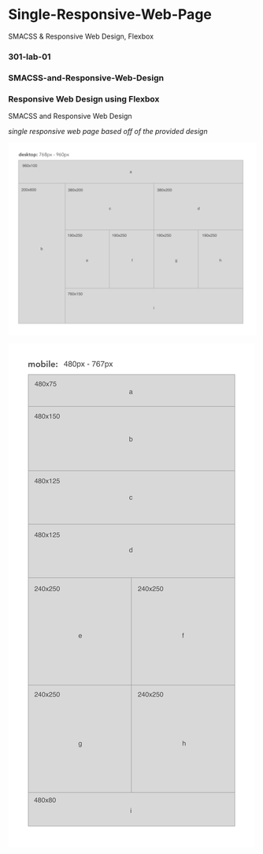 # Single-Responsive-Web-Page
SMACSS &amp; Responsive Web Design, Flexbox 

### 301-lab-01
### SMACSS-and-Responsive-Web-Design
### Responsive Web Design using Flexbox

SMACSS and Responsive Web Design

*single responsive web page based off of the provided design*

![desktop-view](img/desktop-view.png)

![mobile-view](img/mobile-view.png)